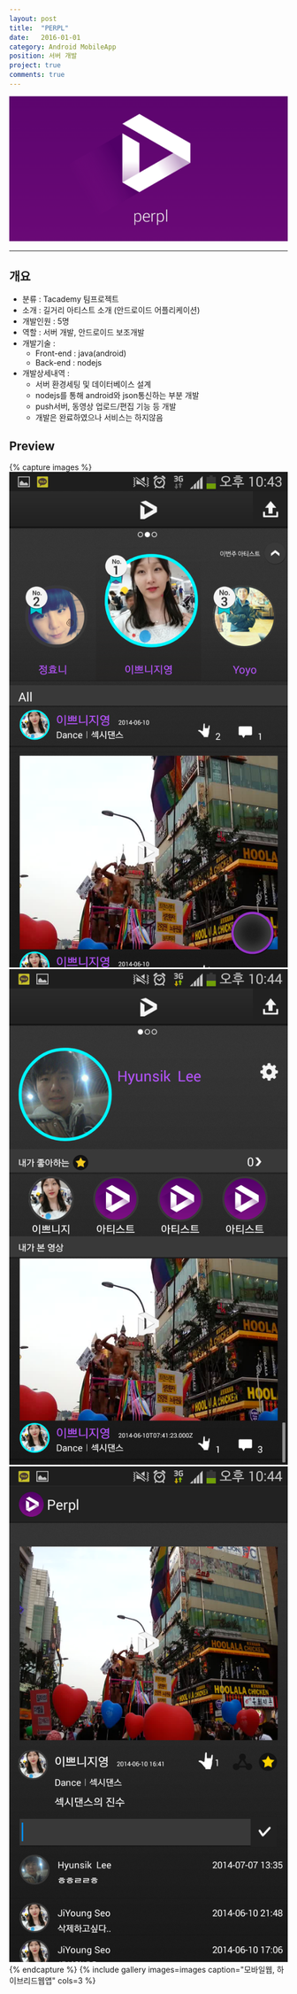 ```yaml
---
layout: post
title:  "PERPL"
date:   2016-01-01
category: Android MobileApp
position: 서버 개발
project: true
comments: true
---
```


![Main Img](../assets/img/project/perpl0.png)

---


## 개요
- 분류 : Tacademy 팀프로젝트
- 소개 : 길거리 아티스트 소개 (안드로이드 어플리케이션)
- 개발인원 : 5명
- 역할 : 서버 개발, 안드로이드 보조개발
- 개발기술 :
	- Front-end : java(android)
	- Back-end : nodejs
- 개발상세내역 :
  - 서버 환경세팅 및 데이터베이스 설계
  - nodejs를 통해 android와 json통신하는 부분 개발
  - push서버, 동영상 업로드/편집 기능 등 개발
  - 개발은 완료하였으나 서비스는 하지않음

## Preview

{% capture images %}
![Preview Img](../assets/img/project/perpl2.png)
![Preview Img](../assets/img/project/perpl3.png)
![Preview Img](../assets/img/project/perpl5.png)
{% endcapture %}
{% include gallery images=images caption="모바일웹, 하이브리드웹앱" cols=3 %}
